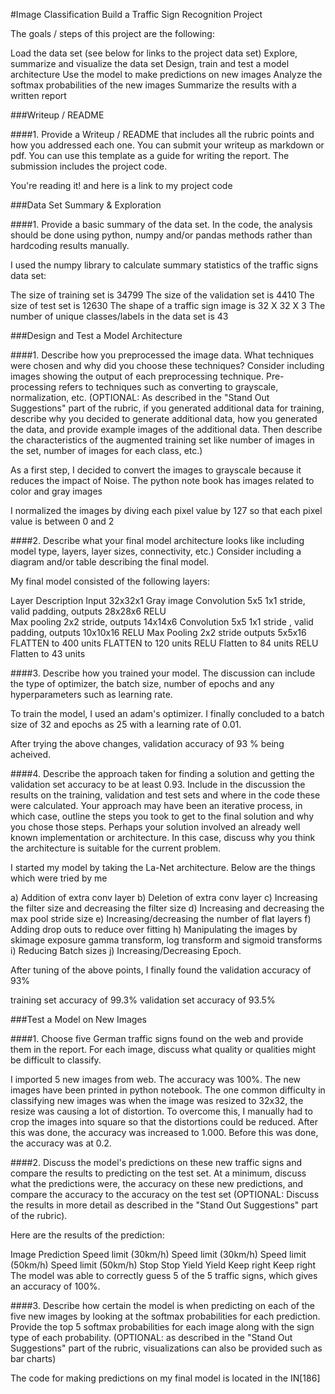 #Image Classification
Build a Traffic Sign Recognition Project

The goals / steps of this project are the following:

Load the data set (see below for links to the project data set)
Explore, summarize and visualize the data set
Design, train and test a model architecture
Use the model to make predictions on new images
Analyze the softmax probabilities of the new images
Summarize the results with a written report

###Writeup / README

####1. Provide a Writeup / README that includes all the rubric points and how you addressed each one. You can submit your writeup as markdown or pdf. You can use this template as a guide for writing the report. The submission includes the project code.

You're reading it! and here is a link to my project code

###Data Set Summary & Exploration

####1. Provide a basic summary of the data set. In the code, the analysis should be done using python, numpy and/or pandas methods rather than hardcoding results manually.

I used the numpy library to calculate summary statistics of the traffic signs data set:

The size of training set is 34799
The size of the validation set is 4410
The size of test set is 12630
The shape of a traffic sign image is 32 X 32 X 3
The number of unique classes/labels in the data set is 43

###Design and Test a Model Architecture

####1. Describe how you preprocessed the image data. What techniques were chosen and why did you choose these techniques? Consider including images showing the output of each preprocessing technique. Pre-processing refers to techniques such as converting to grayscale, normalization, etc. (OPTIONAL: As described in the "Stand Out Suggestions" part of the rubric, if you generated additional data for training, describe why you decided to generate additional data, how you generated the data, and provide example images of the additional data. Then describe the characteristics of the augmented training set like number of images in the set, number of images for each class, etc.)

As a first step, I decided to convert the images to grayscale because it reduces the impact of Noise. The python note book has images
related to color and gray images

I normalized the images by diving each pixel value by 127 so that each pixel value is between 0 and 2

####2. Describe what your final model architecture looks like including model type, layers, layer sizes, connectivity, etc.) Consider including a diagram and/or table describing the final model.

My final model consisted of the following layers:

Layer	Description
Input	32x32x1 Gray image
Convolution 5x5	1x1 stride, valid padding, outputs 28x28x6
RELU	
Max pooling	2x2 stride, outputs 14x14x6
Convolution 5x5	1x1 stride , valid padding, outputs 10x10x16
RELU
Max Pooling 2x2 stride outputs 5x5x16
FLATTEN to 400 units
FLATTEN to 120 units
RELU
Flatten to 84 units
RELU
Flatten to 43 units

####3. Describe how you trained your model. The discussion can include the type of optimizer, the batch size, number of epochs and any hyperparameters such as learning rate.

To train the model, I used an adam's optimizer. I finally concluded to a batch size of 32 and epochs as 25 with a learning rate of 0.01. 

After trying the above changes,  validation accuracy of 93 % being acheived. 


####4. Describe the approach taken for finding a solution and getting the validation set accuracy to be at least 0.93. Include in the discussion the results on the training, validation and test sets and where in the code these were calculated. Your approach may have been an iterative process, in which case, outline the steps you took to get to the final solution and why you chose those steps. Perhaps your solution involved an already well known implementation or architecture. In this case, discuss why you think the architecture is suitable for the current problem.

I started my model by taking the La-Net architecture. Below are the things which were tried by me

a) Addition of extra conv layer
b) Deletion of extra conv layer
c) Increasing the filter size and decreasing the filter size
d) Increasing and decreasing the max pool stride size
e) Increasing/decreasing the number of flat layers
f) Adding drop outs to reduce over fitting
h) Manipulating the images by skimage exposure gamma transform, log transform and sigmoid transforms
i) Reducing Batch sizes
j) Increasing/Decreasing Epoch.

After tuning of the above points, I finally found the validation accuracy of 93%

training set accuracy of 99.3%
validation set accuracy of 93.5%



###Test a Model on New Images

####1. Choose five German traffic signs found on the web and provide them in the report. For each image, discuss what quality or qualities might be difficult to classify.

I imported 5 new images from web. The accuracy was 100%. The new images have been printed 
in python notebook. The one common difficulty in classifying new images was when the image was resized to 32x32, the resize was causing a lot of distortion. To overcome this, I manually had to crop the images into square so that the distortions could be reduced. After this was done, the accuracy was increased to 1.000. Before this was done, the accuracy was at 0.2.

####2. Discuss the model's predictions on these new traffic signs and compare the results to predicting on the test set. At a minimum, discuss what the predictions were, the accuracy on these new predictions, and compare the accuracy to the accuracy on the test set (OPTIONAL: Discuss the results in more detail as described in the "Stand Out Suggestions" part of the rubric).

Here are the results of the prediction:

Image	                                                                Prediction
Speed limit (30km/h)                                                   Speed limit (30km/h)
Speed limit (50km/h)                                                   Speed limit (50km/h)
Stop                                                                    Stop
Yield                                                                   Yield
Keep right                                                              Keep right
The model was able to correctly guess 5 of the 5 traffic signs, which gives an accuracy of 100%. 

####3. Describe how certain the model is when predicting on each of the five new images by looking at the softmax probabilities for each prediction. Provide the top 5 softmax probabilities for each image along with the sign type of each probability. (OPTIONAL: as described in the "Stand Out Suggestions" part of the rubric, visualizations can also be provided such as bar charts)

The code for making predictions on my final model is located in the IN[186]

